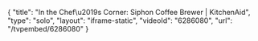 {
    "title": "In the Chef\u2019s Corner: Siphon Coffee Brewer | KitchenAid",
    "type": "solo",
    "layout": "iframe-static",
    "videoId": "6286080",
    "url": "\/tvpembed\/6286080"
}